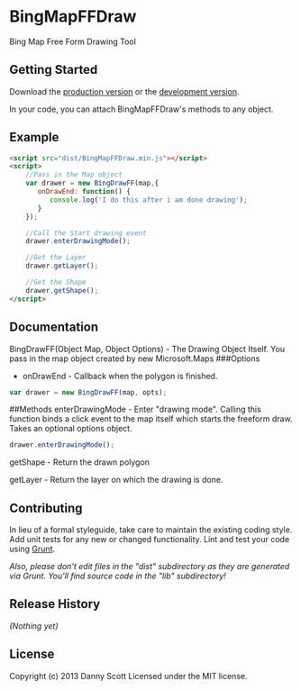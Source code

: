 # BingMapFFDraw

Bing Map Free Form Drawing Tool

## Getting Started
Download the [production version][min] or the [development version][max].

[min]: https://raw.github.com/dannyrscott/BingMapFreeFormDraw/master/dist/BingMapFFDraw.min.js
[max]: https://raw.github.com/dannyrscott/BingMapFreeFormDraw/master/dist/BingMapFFDraw.js


In your code, you can attach BingMapFFDraw's methods to any object.


## Example
```html
<script src="dist/BingMapFFDraw.min.js"></script>
<script>
	//Pass in the Map object
	var drawer = new BingDrawFF(map,{
	   onDrawEnd: function() {
	      console.log('I do this after i am done drawing');
	   }
	});

	//Call the Start drawing event
	drawer.enterDrawingMode();

	//Get the Layer
	drawer.getLayer();

	//Get the Shape
	drawer.getShape();
</script>
```
## Documentation
BingDrawFF(Object Map, Object Options) - The Drawing Object Itself.  You pass in the map object created by new Microsoft.Maps
###Options
* onDrawEnd - Callback when the polygon is finished.
```javascript
var drawer = new BingDrawFF(map, opts);
```
##Methods
enterDrawingMode - Enter "drawing mode".  Calling this function binds a click event to the map itself which starts the freeform draw.  Takes an optional options object.
```javascript
drawer.enterDrawingMode();
```

getShape - Return the drawn polygon

getLayer - Return the layer on which the drawing is done.

## Contributing
In lieu of a formal styleguide, take care to maintain the existing coding style. Add unit tests for any new or changed functionality. Lint and test your code using [Grunt](http://gruntjs.com/).

_Also, please don't edit files in the "dist" subdirectory as they are generated via Grunt. You'll find source code in the "lib" subdirectory!_

## Release History
_(Nothing yet)_

## License
Copyright (c) 2013 Danny Scott
Licensed under the MIT license.